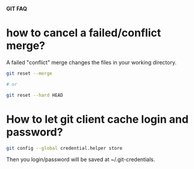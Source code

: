 **GIT FAQ**

# how to cancel a failed/conflict merge?

A failed "conflict" merge changes the files in your working directory.

```bash
git reset --merge

# or

git reset --hard HEAD
```
# How to let git client cache login and password?
```bash
git config --global credential.helper store
```
Then you login/password will be saved at ~/.git-credentials.
